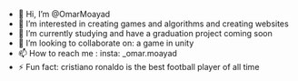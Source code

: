 - 👋 Hi, I’m @OmarMoayad
- 👀 I’m interested in creating games and algorithms and creating websites
- 🌱 I’m currently studying and have a graduation project coming soon
- 💞️ I’m looking to collaborate on: a game in unity
- 📫 How to reach me : insta: _omar.moayad
- ⚡ Fun fact: cristiano ronaldo is the best football player of all time

<!---
OmarMoayad/OmarMoayad is a ✨ special ✨ repository because its `README.md` (this file) appears on your GitHub profile.
You can click the Preview link to take a look at your changes.
--->
